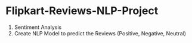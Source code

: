 # Flipkart-Reviews-NLP-Project
1. Sentiment Analysis
2. Create NLP Model to predict the Reviews (Positive, Negative, Neutral)
